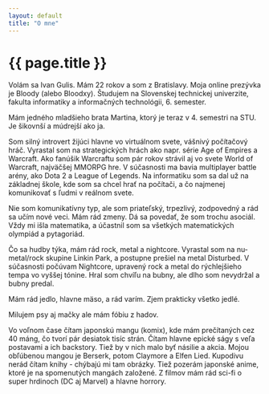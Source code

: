 ```yaml
---
layout: default
title: "O mne"
---
```

# {{ page.title }}

Volám sa Ivan Gulis. Mám 22 rokov a som z Bratislavy. Moja online prezývka je Bloody (alebo Bloodxy).
Študujem na Slovenskej technickej univerzite, fakulta informatiky a informačných technológii, 6. semester.

Mám jedného mladšieho brata Martina, ktorý je teraz v 4. semestri na STU. Je šikovnší a múdrejší ako ja.

Som silný introvert žijúci hlavne vo virtuálnom svete, vášnivý počítačový hráč.
Vyrastal som na strategických hrách ako napr. série Age of Empires a Warcraft.
Ako fanúšik Warcraftu som pár rokov strávil aj vo svete World of Warcraft, najväčšej MMORPG hre.
V súčasnosti ma bavia multiplayer battle arény, ako Dota 2 a League of Legends.
Na informatiku som sa dal už na základnej škole, kde som sa chcel hrať na počítači, a čo najmenej komunikovať s ľudmi v reálnom svete.

Nie som komunikatívny typ, ale som priateľský, trpezlivý, zodpovedný a rád sa učím nové veci. Mám rád zmeny.
Dá sa povedať, že som trochu asociál.
Vždy mi išla matematika, a účastnil som sa všetkých matematických olympiád a pytagoriád. 

Čo sa hudby týka, mám rád rock, metal a nightcore. 
Vyrastal som na nu-metal/rock skupine Linkin Park, a postupne prešiel na metal Disturbed.
V súčasnosti počúvam Nightcore, upravený rock a metal do rýchlejšieho tempa vo vyššej tónine.
Hral som chvíľu na bubny, ale dlho som nevydržal a bubny predal.

Mám rád jedlo, hlavne mäso, a rád varím. Zjem prakticky všetko jedlé.

Milujem psy aj mačky ale mám fóbiu z hadov.

Vo voľnom čase čítam japonskú mangu (komix), kde mám prečítaných cez 40 máng, čo tvorí pár desiatok tisíc strán.
Čítam hlavne epické ságy s veľa postavami a ich backstory. Tiež by v nich malo byť násilie a akcia.
Mojou obľúbenou mangou je Berserk, potom Claymore a Elfen Lied.
Kupodivu nerád čítam knihy - chýbajú mi tam obrázky.
Tiež pozerám japonské anime, ktoré je na spomenutých mangách založené.
Z filmov mám rád sci-fi o super hrdinoch (DC aj Marvel) a hlavne horrory.